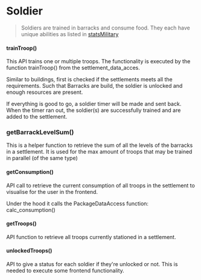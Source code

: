 # Soldier
> Soldiers are trained in barracks and consume food.  They each have unique abilities as listed in [statsMilitary](../statsMilitary.md)

#### trainTroop()

This API trains one or multiple troops. The functionality is executed by the function trainTroop() from the settlement_data_acces. 

Similar to buildings, first is checked if the settlements meets all the requirements. Such that Barracks are build, the soldier is unlocked and enough resources are present.

If everything is good to go, a soldier timer will be made and sent back. When the timer ran out, the soldier(s) are successfully trained and are added to the settlement.

### getBarrackLevelSum()

This is a helper function to retrieve the sum of all the levels of the barracks in a settlement. It is used for the max amount of troops that may be trained in parallel (of the same type)

#### getConsumption()

API call to retrieve the current consumption of all troops in the settlement to visualise for the user in the frontend.

Under the hood it calls the PackageDataAccess function: calc_consumption()

#### getTroops()

API function to retrieve all troops currently stationed in a settlement. 

#### unlockedTroops()

API to give a status for each soldier if they're unlocked or not. This is needed to execute some frontend functionality.
